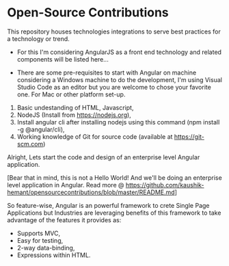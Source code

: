 # Open-Source Contributions

This repository houses technologies integrations to serve best practices for a technology or trend.

* For this I'm considering AngularJS as a front end technology and related components will be listed here...

* There are some pre-requisites to start with Angular on machine considering a Windows machine to do the development, I'm using Visual Studio Code as an editor but you are welcome to chose your favorite one. For Mac or other platform set-up.

1. Basic undestanding of HTML, Javascript,
2. NodeJS (Install from <https://nodejs.org>),
3. Install angular cli after installing nodejs using this command (npm install -g @angular/cli),
4. Working knowledge of Git for source code (available at <https://git-scm.com>)

Alright, Lets start the code and design of an enterprise level Angular application.

[Bear that in mind, this is not a Hello World! And we'll be doing an enterprise level application in Angular. Read more @ <https://github.com/kaushik-hemant/opensourcecontributions/blob/master/README.md>]

So feature-wise, Angular is an powerful framework to crete Single Page Applications but Industries are leveraging benefits of this framework to take advantage of the features it provides as:

* Supports MVC,
* Easy for testing,
* 2-way data-binding,
* Expressions within HTML.
